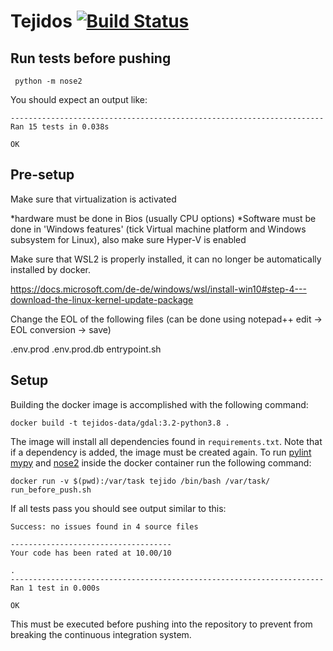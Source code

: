 # Tejidos [![Build Status](https://travis-ci.org/almostsurely/tejidos-data.svg?branch=main)](https://travis-ci.org/almostsurely/tejidos-data)


## Run tests before pushing


```buildoutcfg
 python -m nose2
```

You should expect an output like:

```buildoutcfg
----------------------------------------------------------------------
Ran 15 tests in 0.038s

OK
```

## Pre-setup

Make sure that virtualization is activated

*hardware must be done in Bios (usually CPU options)
*Software must be done in 'Windows features' (tick Virtual machine platform and Windows subsystem for Linux), also make sure Hyper-V is enabled

Make sure that WSL2 is properly installed, it can no longer be automatically installed by docker.

https://docs.microsoft.com/de-de/windows/wsl/install-win10#step-4---download-the-linux-kernel-update-package

Change the EOL of the following files (can be done using notepad++ edit -> EOL conversion -> save)

.env.prod
.env.prod.db
entrypoint.sh

## Setup

Building the docker image is accomplished with the following command:

```
docker build -t tejidos-data/gdal:3.2-python3.8 .
```

The image will install all dependencies found in `requirements.txt`. Note that if a dependency is added, the image must be created again. To run [pylint](https://pypi.org/project/pylint/) [mypy](http://mypy-lang.org/) and [nose2](https://docs.nose2.io/en/latest/) inside the docker container run the following command:

```
docker run -v $(pwd):/var/task tejido /bin/bash /var/task/ run_before_push.sh
```
If all tests pass you should see output similar to this:

```
Success: no issues found in 4 source files

------------------------------------
Your code has been rated at 10.00/10

.
----------------------------------------------------------------------
Ran 1 test in 0.000s

OK
```

This must be executed before pushing into the repository to prevent from breaking the continuous integration system.
